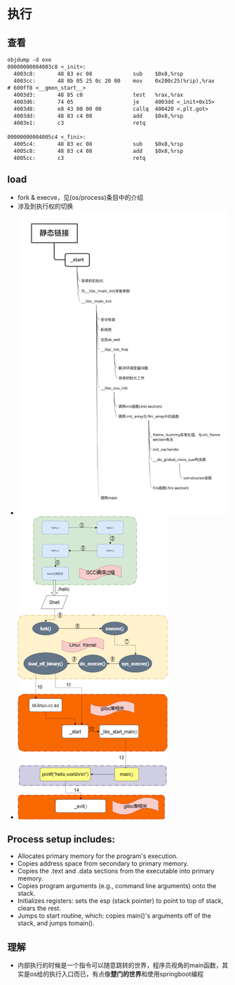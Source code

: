 # 执行

## 查看
```
objdump -d exe
00000000004003c8 <_init>:
  4003c8:       48 83 ec 08             sub    $0x8,%rsp
  4003cc:       48 8b 05 25 0c 20 00    mov    0x200c25(%rip),%rax        # 600ff8 <__gmon_start__>
  4003d3:       48 85 c0                test   %rax,%rax
  4003d6:       74 05                   je     4003dd <_init+0x15>
  4003d8:       e8 43 00 00 00          callq  400420 <.plt.got>
  4003dd:       48 83 c4 08             add    $0x8,%rsp
  4003e1:       c3                      retq  

00000000004005c4 <_fini>:
  4005c4:       48 83 ec 08             sub    $0x8,%rsp
  4005c8:       48 83 c4 08             add    $0x8,%rsp
  4005cc:       c3                      retq   
```
## load
* fork & execve，见(os/process)条目中的介绍
* 涉及到执行权的切换
* ![启动的简单过程-1](./assets/static.png)
* ![启动的简单过程-2](./assets/helloworld2.png)

## Process setup includes:
* Allocates primary memory for the program's execution.
*  Copies address space from secondary to primary memory.
* Copies the .text and .data sections from the executable into primary memory.
* Copies program arguments (e.g., command line arguments) onto the stack.
* Initializes registers: sets the esp (stack pointer) to point to top of stack, clears the rest.
* Jumps to start routine, which: copies main()'s arguments off of the stack, and jumps tomain().

## 理解
* 内部执行的时候是一个指令可以随意跳转的世界，程序员视角的main函数，其实是os给的执行入口而已，有点像**楚门的世界**和使用springboot编程